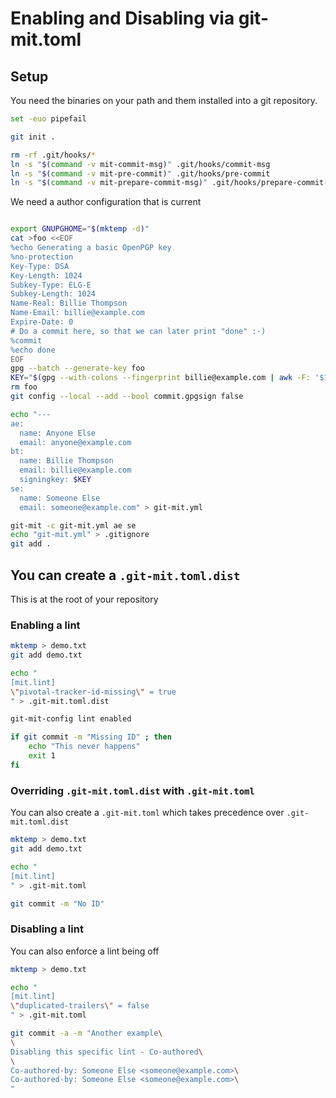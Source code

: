 # Enabling and Disabling via git-mit.toml

## Setup

You need the binaries on your path and them installed into a git
repository.

``` bash
set -euo pipefail

git init .

rm -rf .git/hooks/*
ln -s "$(command -v mit-commit-msg)" .git/hooks/commit-msg
ln -s "$(command -v mit-pre-commit)" .git/hooks/pre-commit
ln -s "$(command -v mit-prepare-commit-msg)" .git/hooks/prepare-commit-msg
```

We need a author configuration that is current

``` bash

export GNUPGHOME="$(mktemp -d)"
cat >foo <<EOF
%echo Generating a basic OpenPGP key
%no-protection
Key-Type: DSA
Key-Length: 1024
Subkey-Type: ELG-E
Subkey-Length: 1024
Name-Real: Billie Thompson
Name-Email: billie@example.com
Expire-Date: 0
# Do a commit here, so that we can later print "done" :-)
%commit
%echo done
EOF
gpg --batch --generate-key foo
KEY="$(gpg --with-colons --fingerprint billie@example.com | awk -F: '$1 == "fpr" {print $10;}' | head -n 1)"
rm foo
git config --local --add --bool commit.gpgsign false

echo "---
ae:
  name: Anyone Else
  email: anyone@example.com
bt:
  name: Billie Thompson
  email: billie@example.com
  signingkey: $KEY
se:
  name: Someone Else
  email: someone@example.com" > git-mit.yml

git-mit -c git-mit.yml ae se
echo "git-mit.yml" > .gitignore
git add .
```

## You can create a `.git-mit.toml.dist`

This is at the root of your repository

### Enabling a lint

``` bash
mktemp > demo.txt
git add demo.txt

echo "
[mit.lint]
\"pivotal-tracker-id-missing\" = true
" > .git-mit.toml.dist

git-mit-config lint enabled

if git commit -m "Missing ID" ; then
    echo "This never happens" 
    exit 1
fi
```

### Overriding `.git-mit.toml.dist` with `.git-mit.toml`

You can also create a `.git-mit.toml` which takes precedence over
`.git-mit.toml.dist`

``` bash
mktemp > demo.txt
git add demo.txt

echo "
[mit.lint]
" > .git-mit.toml

git commit -m "No ID"
```

### Disabling a lint

You can also enforce a lint being off

``` bash
mktemp > demo.txt

echo "
[mit.lint]
\"duplicated-trailers\" = false
" > .git-mit.toml

git commit -a -m "Another example\
\
Disabling this specific lint - Co-authored\
\
Co-authored-by: Someone Else <someone@example.com>\
Co-authored-by: Someone Else <someone@example.com>\
"
```
